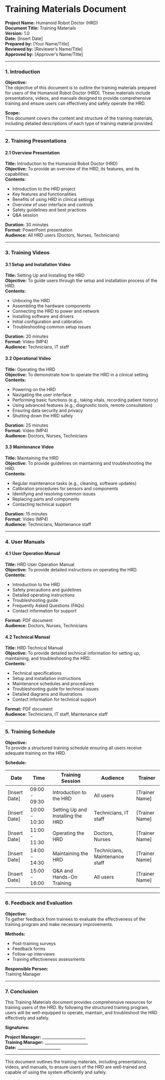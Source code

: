 # Training Materials Document

**Project Name:** Humanoid Robot Doctor (HRD)  
**Document Title:** Training Materials  
**Version:** 1.0  
**Date:** [Insert Date]  
**Prepared by:** [Your Name/Title]  
**Reviewed by:** [Reviewer’s Name/Title]  
**Approved by:** [Approver’s Name/Title]

---

### 1. Introduction

**Objective:**  
The objective of this document is to outline the training materials prepared for users of the Humanoid Robot Doctor (HRD). These materials include presentations, videos, and manuals designed to provide comprehensive training and ensure users can effectively and safely operate the HRD.

**Scope:**  
This document covers the content and structure of the training materials, including detailed descriptions of each type of training material provided.

---

### 2. Training Presentations

#### 2.1 Overview Presentation

**Title:** Introduction to the Humanoid Robot Doctor (HRD)  
**Objective:** To provide an overview of the HRD, its features, and its capabilities.  
**Contents:**
- Introduction to the HRD project
- Key features and functionalities
- Benefits of using HRD in clinical settings
- Overview of user interface and controls
- Safety guidelines and best practices
- Q&A session

**Duration:** 30 minutes  
**Format:** PowerPoint presentation  
**Audience:** All HRD users (Doctors, Nurses, Technicians)

---

### 3. Training Videos

#### 3.1 Setup and Installation Video

**Title:** Setting Up and Installing the HRD  
**Objective:** To guide users through the setup and installation process of the HRD.  
**Contents:**
- Unboxing the HRD
- Assembling the hardware components
- Connecting the HRD to power and network
- Installing software and drivers
- Initial configuration and calibration
- Troubleshooting common setup issues

**Duration:** 20 minutes  
**Format:** Video (MP4)  
**Audience:** Technicians, IT staff

#### 3.2 Operational Video

**Title:** Operating the HRD  
**Objective:** To demonstrate how to operate the HRD in a clinical setting.  
**Contents:**
- Powering on the HRD
- Navigating the user interface
- Performing basic functions (e.g., taking vitals, recording patient history)
- Using advanced features (e.g., diagnostic tools, remote consultation)
- Ensuring data security and privacy
- Shutting down the HRD safely

**Duration:** 25 minutes  
**Format:** Video (MP4)  
**Audience:** Doctors, Nurses, Technicians

#### 3.3 Maintenance Video

**Title:** Maintaining the HRD  
**Objective:** To provide guidelines on maintaining and troubleshooting the HRD.  
**Contents:**
- Regular maintenance tasks (e.g., cleaning, software updates)
- Calibration procedures for sensors and components
- Identifying and resolving common issues
- Replacing parts and components
- Contacting technical support

**Duration:** 15 minutes  
**Format:** Video (MP4)  
**Audience:** Technicians, Maintenance staff

---

### 4. User Manuals

#### 4.1 User Operation Manual

**Title:** HRD User Operation Manual  
**Objective:** To provide detailed instructions on operating the HRD.  
**Contents:**
- Introduction to the HRD
- Safety precautions and guidelines
- Detailed operating instructions
- Troubleshooting guide
- Frequently Asked Questions (FAQs)
- Contact information for support

**Format:** PDF document  
**Audience:** Doctors, Nurses, Technicians

#### 4.2 Technical Manual

**Title:** HRD Technical Manual  
**Objective:** To provide detailed technical information for setting up, maintaining, and troubleshooting the HRD.  
**Contents:**
- Technical specifications
- Setup and installation instructions
- Maintenance schedules and procedures
- Troubleshooting guide for technical issues
- Detailed diagrams and illustrations
- Contact information for technical support

**Format:** PDF document  
**Audience:** Technicians, IT staff, Maintenance staff

---

### 5. Training Schedule

**Objective:**  
To provide a structured training schedule ensuring all users receive adequate training on the HRD.

**Schedule:**

| **Date**       | **Time**     | **Training Session**                          | **Audience**             | **Trainer**            |
|----------------|--------------|----------------------------------------------|--------------------------|------------------------|
| [Insert Date]  | 09:00 - 09:30 | Introduction to the HRD                      | All users                | [Trainer Name]         |
| [Insert Date]  | 10:00 - 10:30 | Setting Up and Installing the HRD            | Technicians, IT staff    | [Trainer Name]         |
| [Insert Date]  | 11:00 - 11:30 | Operating the HRD                            | Doctors, Nurses          | [Trainer Name]         |
| [Insert Date]  | 14:00 - 14:30 | Maintaining the HRD                          | Technicians, Maintenance staff | [Trainer Name] |
| [Insert Date]  | 15:00 - 16:00 | Q&A and Hands-On Training                    | All users                | [Trainer Name]         |

---

### 6. Feedback and Evaluation

**Objective:**  
To gather feedback from trainees to evaluate the effectiveness of the training program and make necessary improvements.

**Methods:**
- Post-training surveys
- Feedback forms
- Follow-up interviews
- Training effectiveness assessments

**Responsible Person:**  
Training Manager

---

### 7. Conclusion

This Training Materials document provides comprehensive resources for training users of the HRD. By following the structured training program, users will be well-equipped to operate, maintain, and troubleshoot the HRD effectively and safely.

**Signatures:**

**Project Manager:** ______________________  
**Training Manager:** ______________________  
**Date:** ______________________  

---

This document outlines the training materials, including presentations, videos, and manuals, to ensure users of the HRD are well-trained and capable of using the system efficiently and safely.
